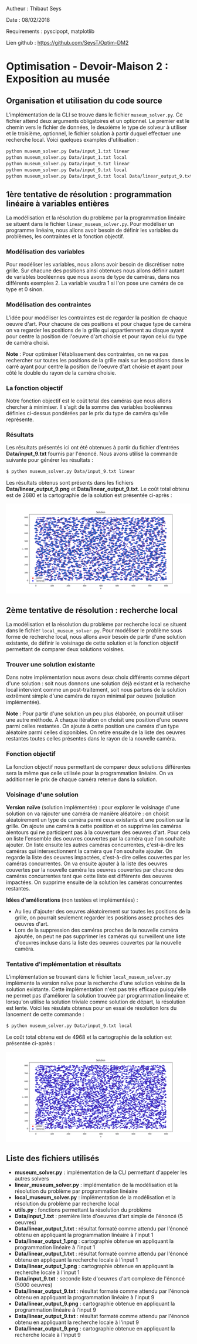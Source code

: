 Autheur : Thibaut Seys

Date : 08/02/2018

Requirements : pyscipopt, matplotlib

Lien github : https://github.com/SeysT/Optim-DM2

# Optimisation - Devoir-Maison 2 : Exposition au musée

## Organisation et utilisation du code source

L'implémentation de la CLI se trouve dans le fichier `museum_solver.py`. Ce fichier attend deux arguments obligatoires et un optionnel. Le premier est le chemin vers le fichier de données, le deuxième le type de solveur à utiliser et le troisième, optionnel, le fichier solution à partir duquel effectuer une recherche local. Voici quelques examples d'utilisation :
```sh
python museum_solver.py Data/input_1.txt linear
python museum_solver.py Data/input_1.txt local
python museum_solver.py Data/input_9.txt linear
python museum_solver.py Data/input_9.txt local
python museum_solver.py Data/input_9.txt local Data/linear_output_9.txt
```

## 1ère tentative de résolution : programmation linéaire à variables entières

La modélisation et la résolution du problème par la programmation linéaire se situent dans le fichier `linear_museum_solver.py`. Pour modéliser un programme linéaire, nous allons avoir besoin de définir les variables du problèmes, les contraintes et la fonction objectif.

### Modélisation des variables

Pour modéliser les variables, nous allons avoir besoin de discrétiser notre grille. Sur chacune des positions ainsi obtenues nous allons définir autant de variables booléennes que nous avons de type de caméras, dans nos différents exemples 2. La variable vaudra 1 si l'on pose une caméra de ce type et 0 sinon.

### Modélisation des contraintes

L'idée pour modéliser les contraintes est de regarder la position de chaque oeuvre d'art. Pour chacune de ces positions et pour chaque type de caméra on va regarder les positions de la grille qui appartiennent au disque ayant pour centre la position de l'oeuvre d'art choisie et pour rayon celui du type de caméra choisi.

**Note** : Pour optimiser l'établissement des contraintes, on ne va pas rechercher sur toutes les positions de la grille mais sur les positions dans le carré ayant pour centre la position de l'oeuvre d'art choisie et ayant pour côté le double du rayon de la caméra choisie.

### La fonction objectif

Notre fonction objectif est le coût total des caméras que nous allons chercher à minimiser. Il s'agit de la somme des variables booléennes définies ci-dessus pondérées par le prix du type de caméra qu'elle représente.

### Résultats

Les résultats présentés ici ont été obtenues à partir du fichier d'entrées **Data/input_9.txt** fournis par l'énoncé. Nous avons utilisé la commande suivante pour générer les résultats :
```sh
$ python museum_solver.py Data/input_9.txt linear
```
Les résultats obtenus sont présents dans les fichiers **Data/linear_output_9.png** et **Data/linear_output_9.txt**. Le coût total obtenu est de 2680 et la cartographie de la solution est présentée ci-après :

![linear_output_9](https://raw.githubusercontent.com/SeysT/Optim-DM2/master/Data/linear_output_9.png)

## 2ème tentative de résolution : recherche local

La modélisation et la résolution du problème par recherche local se situent dans le fichier `local_museum_solver.py`. Pour modéliser le problème sous forme de recherche local, nous allons avoir besoin de partir d'une solution existante, de définir le voisinage de cette solution et la fonction objectif permettant de comparer deux solutions voisines.

### Trouver une solution existante

Dans notre implémentation nous avons deux choix différents comme départ d'une solution : soit nous donnons une solution déjà existant et la recherche local intervient comme un post-traitement, soit nous partons de la solution extrêment simple d'une caméra de rayon minimal par oeuvre (solution implémentée).

**Note** : Pour partir d'une solution un peu plus élaborée, on pourrait utiliser une autre méthode. A chaque itération on choisit une position d'une oeuvre parmi celles restantes. On ajoute à cette position une caméra d'un type aléatoire parmi celles disponibles. On retire ensuite de la liste des oeuvres restantes toutes celles présentes dans le rayon de la nouvelle caméra.

### Fonction objectif

La fonction objectif nous permettant de comparer deux solutions différentes sera la même que celle utilisée pour la programmation linéaire. On va additionner le prix de chaque caméra retenue dans la solution.

### Voisinage d'une solution

**Version naïve** (solution implémentée) : pour explorer le voisinage d'une solution on va rajouter une caméra de manière aléatoire : on choisit aléatoirement un type de caméra parmi ceux existants et une position sur la grille. On ajoute une caméra à cette position et on supprime les caméras alentours qui ne participent pas à la couverture des oeuvres d'art. Pour cela on liste l'ensemble des oeuvres couvertes par la caméra que l'on souhaite ajouter. On liste ensuite les autres caméras concurrentes, c'est-à-dire les caméras qui intersectionnent la caméra que l'on souhaite ajouter. On regarde la liste des oeuvres impactées, c'est-à-dire celles couvertes par les caméras concurrentes. On va ensuite ajouter à la liste des oeuvres couvertes par la nouvelle caméra les oeuvres couvertes par chacune des caméras concurrentes tant que cette liste est différente des oeuvres impactées. On supprime ensuite de la solution les caméras concurrentes restantes.

**Idées d'améliorations** (non testées et implémentées) :
- Au lieu d'ajouter des oeuvres aléatoirement sur toutes les positions de la grille, on pourrait seulement regarder les positions assez proches des oeuvres d'art.
- Lors de la suppression des caméras proches de la nouvelle caméra ajoutée, on peut ne pas supprimer les caméras qui surveillent une liste d'oeuvres incluse dans la liste des oeuvres couvertes par la nouvelle caméra.

### Tentative d'implémentation et résultats

L'implémentation se trouvant dans le fichier `local_museum_solver.py` implémente la version naïve pour la recherche d'une solution voisine de la solution existante. Cette implémentation n'est pas très efficace puisqu'elle ne permet pas d'améliorer la solution trouvée par programmation linéaire et lorsqu'on utilise la solution triviale comme solution de départ, la résolution est lente. Voici les résulats obtenus pour un essai de résolution lors du lancement de cette commande :
```sh
$ python museum_solver.py Data/input_9.txt local
```
Le coût total obtenu est de 4968 et la cartographie de la solution est présentée ci-après :

![local_output_9](https://raw.githubusercontent.com/SeysT/Optim-DM2/master/Data/local_output_9.png)

## Liste des fichiers utilisés

- **museum_solver.py** : implémentation de la CLI permettant d'appeler les autres solvers
- **linear_museum_solver.py** : implémentation de la modélisation et la résolution du problème par programmation linéaire
- **local_museum_solver.py** : implémentation de la modélisation et la résolution du problème par recherche local
- **utils.py** : fonctions permettant la résolution du problème
- **Data/input_1.txt** : première liste d'oeuvres d'art simple de l'énoncé (5 oeuvres)
- **Data/linear_output_1.txt** : résultat formaté comme attendu par l'énoncé obtenu en appliquant la programmation linéaire à l'input 1
- **Data/linear_output_1.png** : cartographie obtenue en appliquant la programmation linéaire à l'input 1
- **Data/linear_output_1.txt** : résultat formaté comme attendu par l'énoncé obtenu en appliquant la recherche locale à l'input 1
- **Data/linear_output_1.png** : cartographie obtenue en appliquant la recherche locale à l'input 1
- **Data/input_9.txt** : seconde liste d'oeuvres d'art complexe de l'énoncé (5000 oeuvres)
- **Data/linear_output_9.txt** : résultat formaté comme attendu par l'énoncé obtenu en appliquant la programmation linéaire à l'input 9
- **Data/linear_output_9.png** : cartographie obtenue en appliquant la programmation linéaire à l'input 9
- **Data/linear_output_9.txt** : résultat formaté comme attendu par l'énoncé obtenu en appliquant la recherche locale à l'input 9
- **Data/linear_output_9.png** : cartographie obtenue en appliquant la recherche locale à l'input 9
